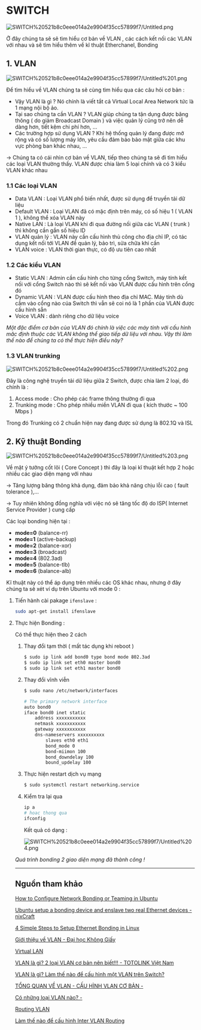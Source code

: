 # SWITCH

![SWITCH%20521b8c0eee014a2e9904f35cc57899f7/Untitled.png](SWITCH%20521b8c0eee014a2e9904f35cc57899f7/Untitled.png)

Ở đây chúng ta sẽ sẽ tìm hiểu cơ bản về VLAN , các cách kết nối các VLAN với nhau và sẽ tìm hiểu thêm về kĩ thuật Etherchanel, Bonding

## 1. VLAN

![SWITCH%20521b8c0eee014a2e9904f35cc57899f7/Untitled%201.png](SWITCH%20521b8c0eee014a2e9904f35cc57899f7/Untitled%201.png)

Để tìm hiểu về VLAN chúng ta sẽ cùng tìm hiểu qua các câu hỏi cơ bản :

- Vậy VLAN là gì ? Nó chính là viết tắt cả Virtual Local Area Network tức là 1 mạng nội bộ ảo.
- Tại sao chúng ta cần VLAN ? VLAN giúp chúng ta tận dụng được băng thông ( do giảm Broadcast Domain ) và việc quản lý cũng trở nên dễ dàng hơn, tiết kệm chi phí hơn, ...
- Các trường hợp sử dụng VLAN ? Khi hệ thống quản lý đang được mở rộng và có số lượng máy lớn, yêu cầu đảm bảo bảo mật giữa các khu vực phòng ban khác nhau, ...

→ Chúng ta có cái nhìn cơ bản về VLAN, tiếp theo chúng ta sẽ đi tìm hiểu các loại VLAN thường thấy. VLAN được chia làm 5 loại chính và có 3 kiểu VLAN khác nhau

### 1.1 Các loại VLAN

- Data VLAN : Loại VLAN phổ biến nhất, được sử dụng để truyền tải dữ liệu
- Default VLAN : Loại VLAN đã có mặc định trên máy, có số hiệu 1 ( VLAN 1 ), không thể xóa VLAN này
- Native LAN : Là loại VLAN khi đi qua đường nối giữa các VLAN ( trunk ) thì không cần gắn số hiệu ID
- VLAN quản lý : VLAN này cần cấu hình thủ công cho địa chỉ IP, có tác dụng kết nối tới VLAN để quản lý, bảo trì, sửa chữa khi cần
- VLAN voice : VLAN thời gian thực, có độ ưu tiên cao nhất

### 1.2 Các kiểu VLAN

- Static VLAN : Admin cần cấu hình cho từng cổng Switch, máy tính kết nối với cổng Switch nào thì sẽ kết nối vào VLAN được cấu hình trên cổng đó
- Dynamic VLAN : VLAN được cấu hình theo địa chỉ MAC. Máy tính dù cắm vào cổng nào cúa Switch thì vẫn sẽ coi nó là 1 phần của VLAN được cấu hình sẵn
- Voice VLAN : dành riêng cho dữ liệu voice

*Một đặc điểm cơ bản của VLAN đó chính là việc các máy tính với cấu hình măc định  thuộc các VLAN không thể giao tiếp dữ liệu với nhau. Vậy thì làm thế nào để chúng ta có thể thực hiện điều này?*

### 1.3 VLAN trunking

![SWITCH%20521b8c0eee014a2e9904f35cc57899f7/Untitled%202.png](SWITCH%20521b8c0eee014a2e9904f35cc57899f7/Untitled%202.png)

Đây là công nghệ truyền tải dữ liệu giữa 2 Switch, được chia làm 2 loại, đó chính là :

1. Access mode : Cho phép các frame thông thường đi qua
2. Trunking mode : Cho phép nhiều miền VLAN đi qua ( kích thước ~ 100 Mbps )

Trong đó Trunking có 2 chuẩn hiện nay đang được sử dụng là 802.1Q và ISL 

## 2. Kỹ thuật Bonding

![SWITCH%20521b8c0eee014a2e9904f35cc57899f7/Untitled%203.png](SWITCH%20521b8c0eee014a2e9904f35cc57899f7/Untitled%203.png)

Về mặt ý tưởng cốt lõi ( Core Concept ) thì đây là loại kĩ thuật kết hợp 2 hoặc nhiều các giao diện mạng với nhau 

→ Tăng lượng băng thông khả dụng, đảm bảo khả năng chịu lỗi cao ( fault tolerance ),...

→ Tuy nhiên không đồng nghĩa với việc nó sẽ tăng tốc độ do ISP( Internet Service Provider ) cung cấp

Các loại bonding hiện tại :

- **mode=0** (balance-rr)
- **mode=1** (active-backup)
- **mode=2** (balance-xor)
- **mode=3** (broadcast)
- **mode=4** (802.3ad)
- **mode=5** (balance-tlb)
- **mode=6** (balance-alb)

Kĩ thuật này có thể áp dụng trên nhiều các OS khác nhau, nhưng ở đây chúng ta sẽ xét ví dụ trên Ubuntu với mode 0 :

1. Tiến hành cài pakage `ifenslave` :

    ```bash
    sudo apt-get install ifenslave
    ```

2. Thực hiện Bonding :

    Có thể thực hiện theo 2 cách

    1. Thay đổi tạm thời ( mất tác dụng khi reboot )

        ```bash
        $ sudo ip link add bond0 type bond mode 802.3ad
        $ sudo ip link set eth0 master bond0
        $ sudo ip link set eth1 master bond0
        ```

    2. Thay đổi vĩnh viễn 

        ```bash
        $ sudo nano /etc/network/interfaces
        ```

        ```bash
        # The primary network interface
        auto bond0
        iface bond0 inet static
        	address xxxxxxxxxxx
        	netmask xxxxxxxxxxx	
        	gateway xxxxxxxxxxx
        	dns-nameservers xxxxxxxxxx
        		slaves eth0 eth1
        		bond_mode 0
        		bond-miimon 100
        		bond_downdelay 100
        		bound_updelay 100
        ```

    3. Thực hiện restart dịch vụ mạng

        ```bash
        $ sudo systemctl restart networking.service
        ```

    4. Kiểm tra lại qua 

        ```bash
        ip a
        # hoac thong qua 
        ifconfig
        ```

        Kết quả có dạng :

        ![SWITCH%20521b8c0eee014a2e9904f35cc57899f7/Untitled%204.png](SWITCH%20521b8c0eee014a2e9904f35cc57899f7/Untitled%204.png)

    *Quá trình bonding 2 giao diện mạng đã thành công !*

    ---

    ## Nguồn tham khảo

    [How to Configure Network Bonding or Teaming in Ubuntu](https://www.tecmint.com/configure-network-bonding-teaming-in-ubuntu/)

    [Ubuntu setup a bonding device and enslave two real Ethernet devices - nixCraft](https://www.cyberciti.biz/faq/ubuntu-setup-a-bonding-device-and-enslave-two-real-ethernet-devices/)

    [4 Simple Steps to Setup Ethernet Bonding in Linux](https://linoxide.com/how-tos/ethernet-bonding-on-redhat-linux/)

    [Giới thiệu về VLAN - Đại học Không Giấy](https://www.daihockhonggiay.com/blogs/post/gioi-thieu-ve-vlan)

    [Virtual LAN](https://vi.wikipedia.org/wiki/Virtual_LAN)

    [VLAN là gì? 2 loại VLAN cơ bản nên biết!!! - TOTOLINK Việt Nam](https://www.totolink.vn/article/35-vlan-la-gi.html)

    [VLAN là gì? Làm thế nào để cấu hình một VLAN trên Switch?](https://quantrimang.com/vlan-la-gi-lam-the-nao-de-cau-hinh-mot-vlan-tren-switch-cisco-64830)

    [TỔNG QUAN VỀ VLAN - CẤU HÌNH VLAN CƠ BẢN -](https://vnpro.vn/thu-vien/tong-quan-ve-vlan-cau-hinh-vlan-co-ban-3106.html)

    [Có những loại VLAN nào? -](https://vnpro.vn/thu-vien/co-nhung-loai-vlan-nao-2124.html)

    [Routing VLAN](https://hocmangcoban.blogspot.com/2014/04/routing-vlan.html)

    [Làm thế nào để cấu hình Inter VLAN Routing](http://dotnet.edu.vn/ChuyenMuc/Lam-the-nao-de-cau-hinh-Inter-VLAN-Routing-204.aspx)
